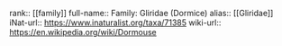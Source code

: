 

rank:: [[family]]
full-name:: Family: Gliridae (Dormice)
alias:: [[Gliridae]]
iNat-url:: https://www.inaturalist.org/taxa/71385
wiki-url:: https://en.wikipedia.org/wiki/Dormouse
